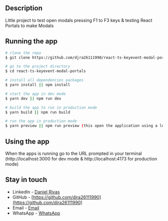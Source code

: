 ## Description

Little project to test open modals pressing F1 to F3 keys & testing React Portals to make Modals

## Running the app

```bash
# clone the repo
$ git clone https://github.com/djra26111990/react-ts-keyevent-modal-portals.git

# go to the project directory
$ cd react-ts-keyevent-modal-portals

# install all dependencies packages
$ yarn install || npm install

# start the app in dev mode
$ yarn dev || npm run dev

# build the app to run in production mode
$ yarn build || npm run build

# run the app in production mode
$ yarn preview || npm run preview (this open the application using a local web static server)
```

## Using the app
When the apps is running go to the URL prompted in your terminal 
(http://localhost:3000 for dev mode & http://localhost:4173 for production mode)


## Stay in touch

- LinkedIn - [Daniel Rivas](https://www.linkedin.com/in/daniel-jos%C3%A9-rivas-aguilar/)
- GitHub - [https://github.com/djra26111990](https://github.com/djra26111990)
- Email - [Email](mailto://djra26111990@gmail.com)
- WhatsApp - [WhatsApp](https://api.whatsapp.com/send?phone=593959934473&text=Hola%2C%20Daniel!%20me%20gustaria%20estar%20en%20contacto%20contigo!)